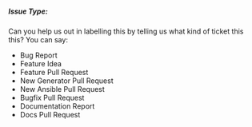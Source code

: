 ##### Issue Type:

Can you help us out in labelling this by telling us what kind of ticket this this?  You can say:
  - Bug Report
  - Feature Idea
  - Feature Pull Request
  - New Generator Pull Request
  - New Ansible Pull Request
  - Bugfix Pull Request
  - Documentation Report
  - Docs Pull Request
